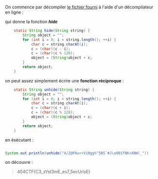 On commence par décompiler [le fichier fourni](./Mdp.class) à l'aide d'un décompilateur en ligne : 

qui donne la fonction ***hide***

```Java
    static String hide(String string) {
        String object = "";
        for (int i = 0; i < string.length(); ++i) {
            char c = string.charAt(i);
            c = (char)(c - i);
            c = (char)(c % 128);
            object = (String)object + c;
        }
        return object;
    }
```

on peut assez simplement écrire une **fonction réciproque** : 

```Java
    static String unhide(String string) {
        String object = "";
        for (int i = 0; i < string.length(); ++i) {
            char c = string.charAt(i);
            c = (char)(c + i);
            c = (char)(c % 128);
            object = (String)object + c;
        }
        return object;
    }
```


en éxécutant :
```Java

System.out.println(unhide("4/2@PAu<+ViNgg%^5NS`#J\u001fNK<XNW(_"))
```

on découvre : 
>404CTF{C3_sYst3mE_es7_5ecUrisE}
